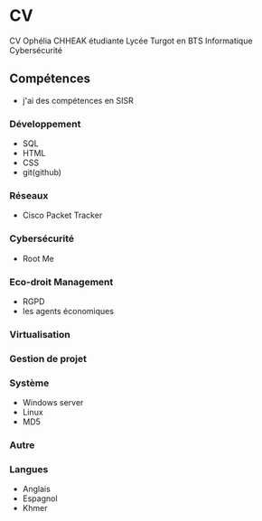 # CV
CV Ophélia CHHEAK étudiante Lycée Turgot en BTS Informatique Cybersécurité
## Compétences
- j'ai des compétences en SISR
### Développement
- SQL
- HTML
- CSS
- git(github)
### Réseaux
- Cisco Packet Tracker
### Cybersécurité
- Root Me
### Eco-droit Management
- RGPD
- les agents économiques
### Virtualisation
### Gestion de projet 
### Système
- Windows server
- Linux
- MD5
### Autre
### Langues
- Anglais 
- Espagnol
- Khmer
